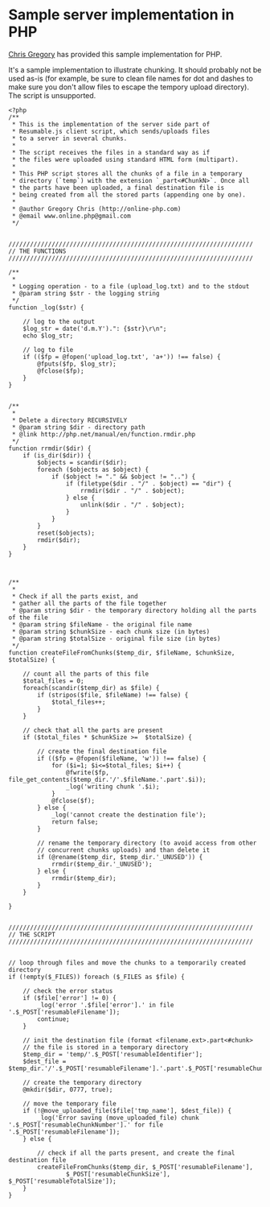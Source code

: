 # Sample server implementation in PHP 

[Chris Gregory](http://online-php.com) has provided this sample implementation for PHP. 

It's a sample implementation to illustrate chunking. It should probably not be used as-is (for example, be sure to clean file names for dot and dashes to make sure you don't allow files to escape the tempory upload directory). The script is unsupported.

    <?php
    /**
     * This is the implementation of the server side part of
     * Resumable.js client script, which sends/uploads files
     * to a server in several chunks.
     *
     * The script receives the files in a standard way as if
     * the files were uploaded using standard HTML form (multipart).
     *
     * This PHP script stores all the chunks of a file in a temporary
     * directory (`temp`) with the extension `_part<#ChunkN>`. Once all 
     * the parts have been uploaded, a final destination file is
     * being created from all the stored parts (appending one by one).
     *
     * @author Gregory Chris (http://online-php.com)
     * @email www.online.php@gmail.com
     */


    ////////////////////////////////////////////////////////////////////
    // THE FUNCTIONS
    ////////////////////////////////////////////////////////////////////
    
    /**
     *
     * Logging operation - to a file (upload_log.txt) and to the stdout
     * @param string $str - the logging string
     */
    function _log($str) {
    
    	// log to the output
    	$log_str = date('d.m.Y').": {$str}\r\n";
    	echo $log_str;
    	
    	// log to file
    	if (($fp = @fopen('upload_log.txt', 'a+')) !== false) {
    		@fputs($fp, $log_str);
    		@fclose($fp);
    	}
    }

	
    /**
     * 
     * Delete a directory RECURSIVELY
     * @param string $dir - directory path
     * @link http://php.net/manual/en/function.rmdir.php
     */
    function rrmdir($dir) {
    	if (is_dir($dir)) {
    		$objects = scandir($dir);
    		foreach ($objects as $object) {
    			if ($object != "." && $object != "..") {
    				if (filetype($dir . "/" . $object) == "dir") {
    					rrmdir($dir . "/" . $object); 
    				} else {
    					unlink($dir . "/" . $object);
    				}
    			}
    		}
    		reset($objects);
    		rmdir($dir);
    	}
    }
	
	
	
    /**
     *
     * Check if all the parts exist, and 
     * gather all the parts of the file together
     * @param string $dir - the temporary directory holding all the parts of the file
     * @param string $fileName - the original file name
     * @param string $chunkSize - each chunk size (in bytes)
     * @param string $totalSize - original file size (in bytes)
     */
    function createFileFromChunks($temp_dir, $fileName, $chunkSize, $totalSize) {
    
    	// count all the parts of this file
    	$total_files = 0;
    	foreach(scandir($temp_dir) as $file) {
	    	if (stripos($file, $fileName) !== false) {
		    	$total_files++;
    		}
	    }

    	// check that all the parts are present
	    if ($total_files * $chunkSize >=  $totalSize) {
	   
		    // create the final destination file 
    		if (($fp = @fopen($fileName, 'w')) !== false) {
	    		for ($i=1; $i<=$total_files; $i++) {
		    		@fwrite($fp, file_get_contents($temp_dir.'/'.$fileName.'.part'.$i));
			    	_log('writing chunk '.$i);
    			}
	    		@fclose($f);
		    } else {
			    _log('cannot create the destination file');
    			return false;
	    	}
		
    		// rename the temporary directory (to avoid access from other 
    		// concurrent chunks uploads) and than delete it
    		if (@rename($temp_dir, $temp_dir.'_UNUSED')) {
    			rrmdir($temp_dir.'_UNUSED');
    		} else {
    			rrmdir($temp_dir);
    		}
    	}
   
    }


    ////////////////////////////////////////////////////////////////////
    // THE SCRIPT
    ////////////////////////////////////////////////////////////////////


    // loop through files and move the chunks to a temporarily created directory
    if (!empty($_FILES)) foreach ($_FILES as $file) {
	
    	// check the error status
	    if ($file['error'] != 0) {
		    _log('error '.$file['error'].' in file '.$_POST['resumableFilename']);
    		continue;
	    }
	
    	// init the destination file (format <filename.ext>.part<#chunk>
	    // the file is stored in a temporary directory
    	$temp_dir = 'temp/'.$_POST['resumableIdentifier'];
    	$dest_file = $temp_dir.'/'.$_POST['resumableFilename'].'.part'.$_POST['resumableChunkNumber'];
	
    	// create the temporary directory
	    @mkdir($dir, 0777, true);
	
    	// move the temporary file
	    if (!@move_uploaded_file($file['tmp_name'], $dest_file)) {
		    _log('Error saving (move_uploaded_file) chunk '.$_POST['resumableChunkNumber'].' for file '.$_POST['resumableFilename']);
    	} else {
	
	    	// check if all the parts present, and create the final destination file
		    createFileFromChunks($temp_dir, $_POST['resumableFilename'], 
			    	$_POST['resumableChunkSize'], $_POST['resumableTotalSize']);
    	}
    }


